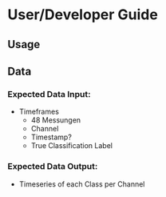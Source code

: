 # User/Developer Guide

## Usage


## Data

### Expected Data Input:
- Timeframes
  - 48 Messungen
  - Channel
  - Timestamp?
  - True Classification Label

### Expected Data Output:
- Timeseries of each Class per Channel